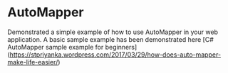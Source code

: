 # AutoMapper
Demonstrated a simple example of how to use AutoMapper in your web application.
A basic sample example has been demonstrated here [C# AutoMapper sample example for beginners] (https://stpriyanka.wordpress.com/2017/03/29/how-does-auto-mapper-make-life-easier/) 
